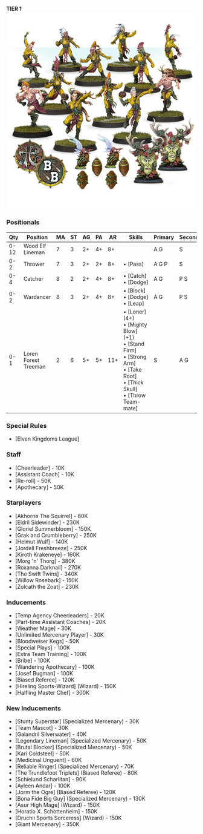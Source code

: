 ﻿**TIER 1**
![](../media/teams/BBAtherlornAvengersTeam01.jpg)

### Positionals

| Qty  | Position             | MA | ST | AG | PA  | AR  | Skills                                                                                                                                     | Primary | Secondary | Cost |
| ---- | -------------------- | - | - | -- | -- | --- | ------------------------------------------------------------------------------------------------------------------------------------------ | ------- | --------- | ---- |
| 0-12 | Wood Elf Lineman     | 7 | 3 | 2+ | 4+ | 8+  |                                                                                                                                            | A G     | S         | 70K  |
| 0-2  | Thrower              | 7 | 3 | 2+ | 2+ | 8+  | • [Pass]                                                                                                                                     | A G P   | S         | 95K  |
| 0-4  | Catcher              | 8 | 2 | 2+ | 4+ | 8+  | • [Catch]<br /> • [Dodge]                                                                                                                      | A G     | P S       | 90K  |
| 0-2  | Wardancer            | 8 | 3 | 2+ | 4+ | 8+  | • [Block]<br /> • [Dodge] <br /> • [Leap]                                                                                                        | A G     | P S       | 125K |
| 0-1  | Loren Forest Treeman | 2 | 6 | 5+ | 5+ | 11+ | • [Loner] (4+)<br /> • [Mighty Blow] (+1) <br /> • [Stand Firm] <br /> • [Strong Arm] <br /> • [Take Root] <br /> • [Thick Skull] <br /> • [Throw Team-mate] | S       | A G       | 120K |

### Special Rules

* [Elven Kingdoms League]

### Staff

* [Cheerleader] - 10K
* [Assistant Coach] - 10K
* [Re-roll] - 50K
* [Apothecary]  - 50K

### Starplayers

* [Akhorne The Squirrel] - 80K
* [Eldril Sidewinder] - 230K
* [Gloriel Summerbloom] - 150K
* [Grak and Crumbleberry] - 250K
* [Helmut Wulf] - 140K
* [Jordell Freshbreeze] - 250K
* [Kiroth Krakeneye] - 160K
* [Morg 'n' Thorg] - 380K
* [Roxanna Darknail] - 270K
* [The Swift Twins] - 340K
* [Willow Rosebark] - 150K
* [Zolcath the Zoat] - 230K

### Inducements

* [Temp Agency Cheerleaders] - 20K
* [Part-time Assistant Coaches] - 20K
* [Weather Mage] - 30K
* [Unlimited Mercenary Player] - 30K
* [Bloodweiser Kegs] - 50K
* [Special Plays] - 100K
* [Extra Team Training] - 100K
* [Bribe] - 100K
* [Wandering Apothecary] - 100K
* [Josef Bugman] - 100K
* [Biased Referee] - 120K
* [Hireling Sports-Wizard] (Wizard) - 150K
* [Halfling Master Chef] - 300K

### New Inducements

* [Stunty Superstar] (Specialized Mercenary) - 30K
* [Team Mascot] - 30K
* [Galandril Silverwater] - 40K
* [Legendary Lineman] (Specialized Mercenary) - 50K
* [Brutal Blocker] (Specialized Mercenary) - 50K
* [Kari Coldsteel] - 50K
* [Medicinal Unguent] - 60K
* [Reliable Ringer] (Specialized Mercenary) - 70K
* [The Trundlefoot Triplets] (Biased Referee) - 80K
* [Schielund Scharlitan] - 90K
* [Ayleen Andar] - 100K
* [Jorm the Ogre] (Biased Referee) - 120K
* [Bona Fide Big Guy] (Specialized Mercenary) - 130K
* [Asur High Mage] (Wizard) - 150K
* [Horatio X. Schottenheim] - 150K
* [Druchii Sports Sorceress] (Wizard) - 150K
* [Giant Mercenary] - 350K
